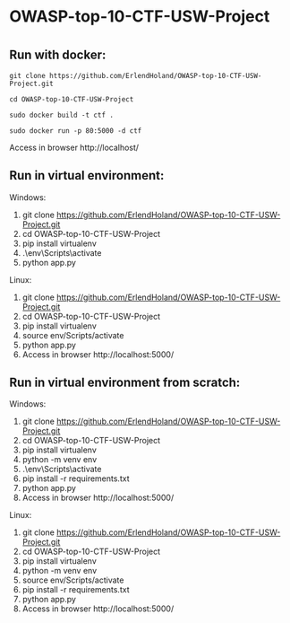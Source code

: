 # OWASP-top-10-CTF-USW-Project


# 

## Run with docker:

``` 
git clone https://github.com/ErlendHoland/OWASP-top-10-CTF-USW-Project.git

cd OWASP-top-10-CTF-USW-Project

sudo docker build -t ctf .

sudo docker run -p 80:5000 -d ctf
```
Access in browser http://localhost/

## Run in virtual environment:
Windows:
1. git clone https://github.com/ErlendHoland/OWASP-top-10-CTF-USW-Project.git
2. cd OWASP-top-10-CTF-USW-Project
3. pip install virtualenv
4. .\env\Scripts\activate
5. python app.py

Linux:
1. git clone https://github.com/ErlendHoland/OWASP-top-10-CTF-USW-Project.git
2. cd OWASP-top-10-CTF-USW-Project
3. pip install virtualenv
4. source env/Scripts/activate
5. python app.py
6. Access in browser http://localhost:5000/



## Run in virtual environment from scratch:

Windows:
1. git clone https://github.com/ErlendHoland/OWASP-top-10-CTF-USW-Project.git
2. cd OWASP-top-10-CTF-USW-Project
3. pip install virtualenv
4. python -m venv env
5. .\env\Scripts\activate
6. pip install -r requirements.txt
7. python app.py
8. Access in browser http://localhost:5000/

Linux:
1. git clone https://github.com/ErlendHoland/OWASP-top-10-CTF-USW-Project.git
2. cd OWASP-top-10-CTF-USW-Project
3. pip install virtualenv
4. python -m venv env
5. source env/Scripts/activate
6. pip install -r requirements.txt
7. python app.py
8. Access in browser http://localhost:5000/
